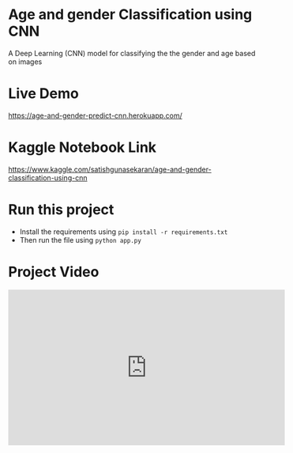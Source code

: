 # Age and gender Classification using CNN
 A Deep Learning (CNN) model for classifying the the gender and age based on images

# Live Demo
https://age-and-gender-predict-cnn.herokuapp.com/

# Kaggle Notebook Link
https://www.kaggle.com/satishgunasekaran/age-and-gender-classification-using-cnn

# Run this project 
- Install the requirements using `pip install -r requirements.txt`
- Then run the file using `python app.py`

# Project Video
<iframe width="560" height="315" src="https://www.youtube.com/embed/aPvmRniLskY" title="YouTube video player" frameborder="0" allow="accelerometer; autoplay; clipboard-write; encrypted-media; gyroscope; picture-in-picture" allowfullscreen></iframe>
